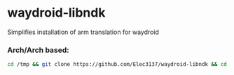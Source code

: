 # waydroid-libndk

Simplifies installation of arm translation for waydroid

### Arch/Arch based:
```sh
cd /tmp && git clone https://github.com/Elec3137/waydroid-libndk && cd ./waydroid-libndk && makepkg -si
```
